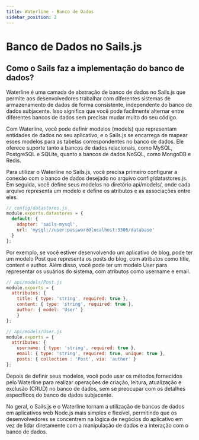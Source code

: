 ```yaml
---
title: Waterline - Banco de Dados
sidebar_position: 2
---
```


# Banco de Dados no Sails.js

## Como o Sails faz a implementação do banco de dados?

Waterline é uma camada de abstração de banco de dados no Sails.js que permite aos desenvolvedores trabalhar com diferentes sistemas de armazenamento de dados de forma consistente, independente do banco de dados subjacente. Isso significa que você pode facilmente alternar entre diferentes bancos de dados sem precisar mudar muito do seu código.

Com Waterline, você pode definir modelos (models) que representam entidades de dados no seu aplicativo, e o Sails.js se encarrega de mapear esses modelos para as tabelas correspondentes no banco de dados. Ele oferece suporte tanto a bancos de dados relacionais, como MySQL, PostgreSQL e SQLite, quanto a bancos de dados NoSQL, como MongoDB e Redis.

Para utilizar o Waterline no Sails.js, você precisa primeiro configurar a conexão com o banco de dados desejado no arquivo config/datastores.js. Em seguida, você define seus modelos no diretório api/models/, onde cada arquivo representa um modelo e define os atributos e as associações entre eles.

```javascript
// config/datastores.js
module.exports.datastores = {
  default: {
    adapter: 'sails-mysql',
    url: 'mysql://user:password@localhost:3306/database'
  }
};
```

Por exemplo, se você estiver desenvolvendo um aplicativo de blog, pode ter um modelo Post que representa os posts do blog, com atributos como title, content e author. Além disso, você pode ter um modelo User para representar os usuários do sistema, com atributos como username e email.

```javascript
// api/models/Post.js
module.exports = {
  attributes: {
    title: { type: 'string', required: true },
    content: { type: 'string', required: true },
    author: { model: 'User' }
    }
};
```

```javascript
// api/models/User.js
module.exports = {
  attributes: {
    username: { type: 'string', required: true },
    email: { type: 'string', required: true, unique: true },
    posts: { collection : 'Post', via: 'author' }
};
```

Depois de definir seus modelos, você pode usar os métodos fornecidos pelo Waterline para realizar operações de criação, leitura, atualização e exclusão (CRUD) no banco de dados, sem se preocupar com os detalhes específicos do banco de dados subjacente.

No geral, o Sails.js e o Waterline tornam a utilização de bancos de dados em aplicativos web Node.js mais simples e flexível, permitindo que os desenvolvedores se concentrem na lógica de negócios do aplicativo em vez de lidar diretamente com a manipulação de dados e a interação com o banco de dados.